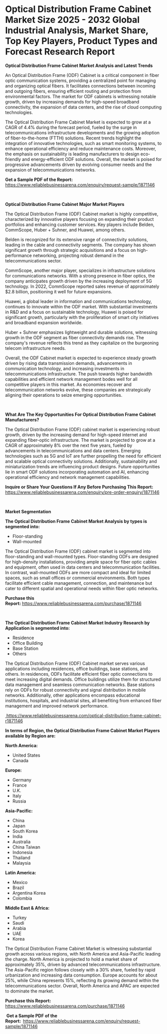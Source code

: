 <p><h1>Optical Distribution Frame Cabinet Market Size 2025 - 2032 Global Industrial Analysis, Market Share, Top Key Players, Product Types and Forecast Research Report</h1></p><p><strong>Optical Distribution Frame Cabinet Market Analysis and Latest Trends</strong></p>
<p><p>An Optical Distribution Frame (ODF) Cabinet is a critical component in fiber optic communication systems, providing a centralized point for managing and organizing optical fibers. It facilitates connections between incoming and outgoing fibers, ensuring efficient routing and protection from environmental factors. The market for ODF cabinets is witnessing notable growth, driven by increasing demands for high-speed broadband connectivity, the expansion of data centers, and the rise of cloud computing technologies.</p><p>The Optical Distribution Frame Cabinet Market is expected to grow at a CAGR of 4.4% during the forecast period, fueled by the surge in telecommunications infrastructure developments and the growing adoption of fiber-to-the-home (FTTH) solutions. Recent trends highlight the integration of innovative technologies, such as smart monitoring systems, to enhance operational efficiency and reduce maintenance costs. Moreover, the emphasis on sustainability is leading manufacturers to design eco-friendly and energy-efficient ODF solutions. Overall, the market is poised for progressive advancements driven by evolving consumer needs and the expansion of telecommunications networks.</p></p>
<p><strong>Get a Sample PDF of the Report:&nbsp;</strong> <a href="https://www.reliablebusinessarena.com/enquiry/request-sample/1871146?utm_campaign=3492&utm_medium=2&utm_source=Github&utm_content=ia&utm_term=12042025&utm_id=optical-distribution-frame-cabinet">https://www.reliablebusinessarena.com/enquiry/request-sample/1871146</a></p>
<p>&nbsp;</p>
<p><strong>Optical Distribution Frame Cabinet Major Market Players</strong></p>
<p><p>The Optical Distribution Frame (ODF) Cabinet market is highly competitive, characterized by innovative players focusing on expanding their product portfolios and enhancing customer services. Key players include Belden, CommScope, Huber + Suhner, and Huawei, among others.</p><p>Belden is recognized for its extensive range of connectivity solutions, leading in the cable and connectivity segments. The company has shown significant growth through strategic acquisitions and a focus on high-performance networking, projecting robust demand in the telecommunications sector.</p><p>CommScope, another major player, specializes in infrastructure solutions for communications networks. With a strong presence in fiber optics, the company anticipates growth driven by the increasing deployment of 5G technology. In 2022, CommScope reported sales revenue of approximately $2.8 billion, positioning it well for future expansions.</p><p>Huawei, a global leader in information and communications technology, continues to innovate within the ODF market. With substantial investments in R&D and a focus on sustainable technology, Huawei is poised for significant growth, particularly with the proliferation of smart city initiatives and broadband expansion worldwide.</p><p>Huber + Suhner emphasizes lightweight and durable solutions, witnessing growth in the ODF segment as fiber connectivity demands rise. The company's revenue reflects this trend as they capitalize on the burgeoning telecom infrastructure needs.</p><p>Overall, the ODF Cabinet market is expected to experience steady growth driven by rising data transmission demands, advancements in communication technology, and increasing investments in telecommunications infrastructure. The push towards higher bandwidth capabilities and efficient network management bodes well for all competitive players in this market. As economies recover and telecommunication networks evolve, these companies are strategically aligning their operations to seize emerging opportunities.</p></p>
<p>&nbsp;</p>
<p><strong>What Are The Key Opportunities For Optical Distribution Frame Cabinet Manufacturers?</strong></p>
<p><p>The Optical Distribution Frame (ODF) cabinet market is experiencing robust growth, driven by the increasing demand for high-speed internet and expanding fiber-optic infrastructure. The market is projected to grow at a CAGR of approximately 8% over the next five years, fueled by advancements in telecommunications and data centers. Emerging technologies such as 5G and IoT are further propelling the need for efficient and scalable optical connectivity solutions. Additionally, sustainability and miniaturization trends are influencing product designs. Future opportunities lie in smart ODF solutions incorporating automation and AI, enhancing operational efficiency and network management capabilities.</p></p>
<p><strong>Inquire or Share Your Questions If Any Before Purchasing This Report:</strong> <a href="https://www.reliablebusinessarena.com/enquiry/pre-order-enquiry/1871146?utm_campaign=3492&utm_medium=2&utm_source=Github&utm_content=ia&utm_term=12042025&utm_id=optical-distribution-frame-cabinet">https://www.reliablebusinessarena.com/enquiry/pre-order-enquiry/1871146</a></p>
<p>&nbsp;</p>
<p><strong>Market Segmentation</strong></p>
<p><strong>The Optical Distribution Frame Cabinet Market Analysis by types is segmented into:</strong></p>
<p><ul><li>Floor-standing</li><li>Wall-mounted</li></ul></p>
<p><p>The Optical Distribution Frame (ODF) cabinet market is segmented into floor-standing and wall-mounted types. Floor-standing ODFs are designed for high-density installations, providing ample space for fiber optic cables and equipment, often used in data centers and telecommunication facilities. In contrast, wall-mounted ODFs are more compact and ideal for limited spaces, such as small offices or commercial environments. Both types facilitate efficient cable management, connection, and maintenance but cater to different spatial and operational needs within fiber optic networks.</p></p>
<p><strong>Purchase this Report:&nbsp;</strong><a href="https://www.reliablebusinessarena.com/purchase/1871146?utm_campaign=3492&utm_medium=2&utm_source=Github&utm_content=ia&utm_term=12042025&utm_id=optical-distribution-frame-cabinet">https://www.reliablebusinessarena.com/purchase/1871146</a></p>
<p>&nbsp;</p>
<p><strong>The Optical Distribution Frame Cabinet Market Industry Research by Application is segmented into:</strong></p>
<p><ul><li>Residence</li><li>Office Building</li><li>Base Station</li><li>Others</li></ul></p>
<p><p>The Optical Distribution Frame (ODF) Cabinet market serves various applications including residences, office buildings, base stations, and others. In residences, ODFs facilitate efficient fiber optic connections to meet increasing digital demands. Office buildings utilize them for structured data management and seamless communication networks. Base stations rely on ODFs for robust connectivity and signal distribution in mobile networks. Additionally, other applications encompass educational institutions, hospitals, and industrial sites, all benefiting from enhanced fiber management and improved network performance.</p></p>
<p><a href="https://www.reliablebusinessarena.com/optical-distribution-frame-cabinet-r1871146?utm_campaign=3492&utm_medium=2&utm_source=Github&utm_content=ia&utm_term=12042025&utm_id=optical-distribution-frame-cabinet">&nbsp;https://www.reliablebusinessarena.com/optical-distribution-frame-cabinet-r1871146</a></p>
<p><strong>In terms of Region, the Optical Distribution Frame Cabinet Market Players available by Region are:</strong></p>
<p>
    <p> <strong> North America: </strong>
        <ul>
            <li>United States</li>
            <li>Canada</li>
        </ul>
        </p> 
    <p> <strong> Europe: </strong>
        <ul>
            <li>Germany</li>
            <li>France</li>
            <li>U.K.</li>
            <li>Italy</li>
            <li>Russia</li>
        </ul>
        </p> 
    <p> <strong> Asia-Pacific: </strong>
        <ul>
            <li>China</li>
            <li>Japan</li>
            <li>South Korea</li>
            <li>India</li>
            <li>Australia</li>
            <li>China Taiwan</li>
            <li>Indonesia</li>
            <li>Thailand</li>
            <li>Malaysia</li>
        </ul>
        </p> 
    <p> <strong> Latin America: </strong>
        <ul>
            <li>Mexico</li>
            <li>Brazil</li>
            <li>Argentina Korea</li>
            <li>Colombia</li>
        </ul>
        </p> 
    <p> <strong> Middle East & Africa: </strong>
        <ul>
            <li>Turkey</li>
            <li>Saudi</li>
            <li>Arabia</li>
            <li>UAE</li>
            <li>Korea</li>
        </ul>
    </p>
    </p>
<p><p>The Optical Distribution Frame Cabinet Market is witnessing substantial growth across various regions, with North America and Asia-Pacific leading the charge. North America is projected to hold a market share of approximately 35%, driven by advanced telecommunications infrastructure. The Asia-Pacific region follows closely with a 30% share, fueled by rapid urbanization and increasing data consumption. Europe accounts for about 25%, while China represents 15%, reflecting its growing demand within the telecommunications sector. Overall, North America and APAC are expected to dominate the market.</p></p>
<p><strong>Purchase this Report: </strong><a href="https://www.reliablebusinessarena.com/purchase/1871146?utm_campaign=3492&utm_medium=2&utm_source=Github&utm_content=ia&utm_term=12042025&utm_id=optical-distribution-frame-cabinet">https://www.reliablebusinessarena.com/purchase/1871146</a></p>
<p>&nbsp;<strong>Get a Sample PDF of the Report:&nbsp;&nbsp;</strong><a href="https://www.reliablebusinessarena.com/enquiry/request-sample/1871146?utm_campaign=3492&utm_medium=2&utm_source=Github&utm_content=ia&utm_term=12042025&utm_id=optical-distribution-frame-cabinet">https://www.reliablebusinessarena.com/enquiry/request-sample/1871146</a></p>
<p><strong></strong></p>
<p><p></p><p></p><p></p></p>